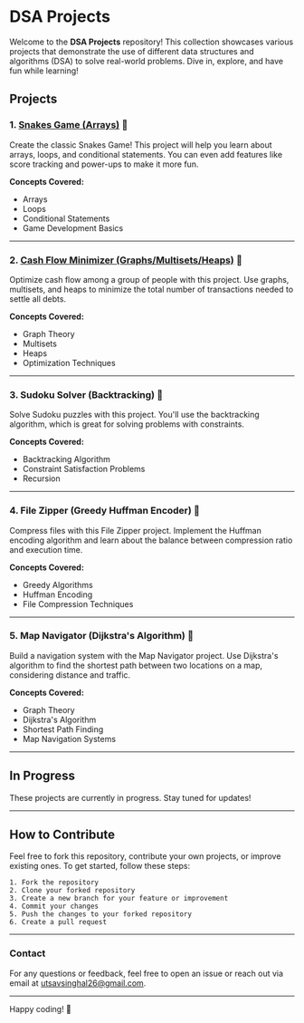 # DSA Projects

Welcome to the **DSA Projects** repository! This collection showcases various projects that demonstrate the use of different data structures and algorithms (DSA) to solve real-world problems. Dive in, explore, and have fun while learning!

## Projects

### 1. [Snakes Game (Arrays)](./Snake%20Game) 🔗
Create the classic Snakes Game! This project will help you learn about arrays, loops, and conditional statements. You can even add features like score tracking and power-ups to make it more fun.

**Concepts Covered:**
- Arrays
- Loops
- Conditional Statements
- Game Development Basics

---

### 2. [Cash Flow Minimizer (Graphs/Multisets/Heaps)](https://github.com/UTSAVS26/DSA_Projects/tree/main/CashFlowMinimizer) 🚧
Optimize cash flow among a group of people with this project. Use graphs, multisets, and heaps to minimize the total number of transactions needed to settle all debts.

**Concepts Covered:**
- Graph Theory
- Multisets
- Heaps
- Optimization Techniques

---

### 3. Sudoku Solver (Backtracking) 🚧
Solve Sudoku puzzles with this project. You'll use the backtracking algorithm, which is great for solving problems with constraints.

**Concepts Covered:**
- Backtracking Algorithm
- Constraint Satisfaction Problems
- Recursion

---

### 4. File Zipper (Greedy Huffman Encoder) 🚧
Compress files with this File Zipper project. Implement the Huffman encoding algorithm and learn about the balance between compression ratio and execution time.

**Concepts Covered:**
- Greedy Algorithms
- Huffman Encoding
- File Compression Techniques

---

### 5. Map Navigator (Dijkstra's Algorithm) 🚧
Build a navigation system with the Map Navigator project. Use Dijkstra's algorithm to find the shortest path between two locations on a map, considering distance and traffic.

**Concepts Covered:**
- Graph Theory
- Dijkstra's Algorithm
- Shortest Path Finding
- Map Navigation Systems

---

## In Progress

These projects are currently in progress. Stay tuned for updates!

---

## How to Contribute

Feel free to fork this repository, contribute your own projects, or improve existing ones. To get started, follow these steps:

```
1. Fork the repository
2. Clone your forked repository
3. Create a new branch for your feature or improvement
4. Commit your changes
5. Push the changes to your forked repository
6. Create a pull request
```
---

### Contact

For any questions or feedback, feel free to open an issue or reach out via email at utsavsinghal26@gmail.com.

---

Happy coding! 🎉
